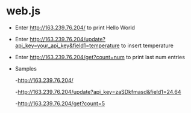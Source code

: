 # web.js
* Enter http://163.239.76.204/ to print Hello World

* Enter http://163.239.76.204/update?api_key=your_api_key&field1=temperature to insert temperature

* Enter http://163.239.76.204/get?count=num to print last num entries

* Samples

  -http://163.239.76.204/

  -http://163.239.76.204/update?api_key=zaSDkfmasd&field1=24.64

  -http://163.239.76.204/get?count=5
